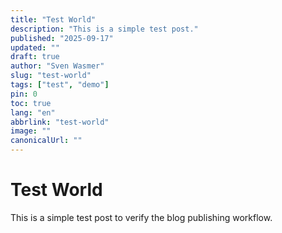 ```yaml
---
title: "Test World"
description: "This is a simple test post."
published: "2025-09-17"
updated: ""
draft: true
author: "Sven Wasmer"
slug: "test-world"
tags: ["test", "demo"]
pin: 0
toc: true
lang: "en"
abbrlink: "test-world"
image: ""
canonicalUrl: ""
---
```


# Test World

This is a simple test post to verify the blog publishing workflow.
